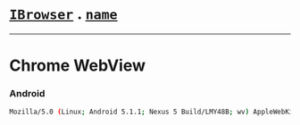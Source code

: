 # [`IBrowser`](/api/main/get-browser.md) . [`name`](../name.md)
---
# Chrome WebView

### Android

```sh
Mozilla/5.0 (Linux; Android 5.1.1; Nexus 5 Build/LMY48B; wv) AppleWebKit/537.36 (KHTML, like Gecko) Version/4.0 Chrome/43.0.2357.65 Mobile Safari/537.36
```